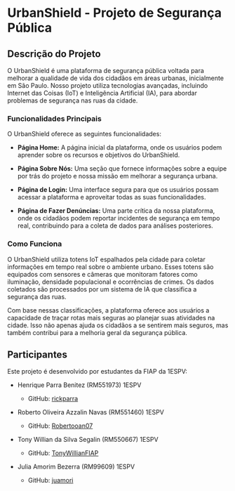 # UrbanShield - Projeto de Segurança Pública

## Descrição do Projeto

O UrbanShield é uma plataforma de segurança pública voltada para melhorar a qualidade de vida dos cidadãos em áreas urbanas, inicialmente em São Paulo. Nosso projeto utiliza tecnologias avançadas, incluindo Internet das Coisas (IoT) e Inteligência Artificial (IA), para abordar problemas de segurança nas ruas da cidade.

### Funcionalidades Principais

O UrbanShield oferece as seguintes funcionalidades:

- **Página Home:** A página inicial da plataforma, onde os usuários podem aprender sobre os recursos e objetivos do UrbanShield.

- **Página Sobre Nós:** Uma seção que fornece informações sobre a equipe por trás do projeto e nossa missão em melhorar a segurança urbana.

- **Página de Login:** Uma interface segura para que os usuários possam acessar a plataforma e aproveitar todas as suas funcionalidades.

- **Página de Fazer Denúncias:** Uma parte crítica da nossa plataforma, onde os cidadãos podem reportar incidentes de segurança em tempo real, contribuindo para a coleta de dados para análises posteriores.

### Como Funciona

O UrbanShield utiliza totens IoT espalhados pela cidade para coletar informações em tempo real sobre o ambiente urbano. Esses totens são equipados com sensores e câmeras que monitoram fatores como iluminação, densidade populacional e ocorrências de crimes. Os dados coletados são processados por um sistema de IA que classifica a segurança das ruas.

Com base nessas classificações, a plataforma oferece aos usuários a capacidade de traçar rotas mais seguras ao planejar suas atividades na cidade. Isso não apenas ajuda os cidadãos a se sentirem mais seguros, mas também contribui para a melhoria geral da segurança pública.

## Participantes

Este projeto é desenvolvido por estudantes da FIAP da 1ESPV:

- Henrique Parra Benitez (RM551973) 1ESPV
  - GitHub: [rickparra](https://github.com/rickparra)

- Roberto Oliveira Azzalin Navas (RM551460) 1ESPV
  - GitHub: [Robertooan07](https://github.com/Robertooan07)

- Tony Willian da Silva Segalin (RM550667) 1ESPV
  - GitHub: [TonyWillianFIAP](https://github.com/TonyWillianFIAP)

- Julia Amorim Bezerra (RM99609) 1ESPV
  - GitHub: [juamori](https://github.com/juamori)
